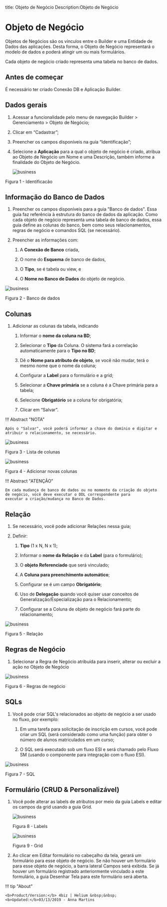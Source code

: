 title: Objeto de Negócio
Description:Objeto de Negócio
# Objeto de Negócio


Objetos de Negócios são os vínculos entre o Builder e uma Entidade de Dados das aplicações. Desta forma, o Objeto de Negócio representará o modelo de dados e poderá atingir um ou mais formulários.

Cada objeto de negócio criado representa uma tabela no banco de dados.


Antes de começar
----------------

É necessário ter criado Conexão DB e Aplicação Builder.

## Dados gerais

1.  Acessar a funcionalidade pelo menu de navegação Builder \> Gerenciamento \>
    Objeto de Negócio;

2.  Clicar em “Cadastrar”;

3.  Preencher os campos disponíveis na guia “Identificação”;

4.  Selecione a **Aplicação** para a qual o objeto de negócio é criado, atribua
    ao Objeto de Negócio um Nome e uma Descrição, também informe a finalidade do
    Objeto de Negócio.
    
    ![business](images/Builder-9.jpg)

Figura 1 - Identificacão

## Informação do Banco de Dados

1.  Preencher os campos disponíveis para a guia "Banco de dados". Essa guia faz
    referência à estrutura do banco de dados da aplicação. Como cada objeto de
    negócio representa uma tabela de banco de dados, essa guia define as colunas
    do banco, bem como seus relacionamentos, regras de negócio e comandos SQL
    (se necessário).

2.  Preencher as informações com:

    1.  A **Conexão de Banco** criada,

    2.  O nome do **Esquema** de banco de dados,

    3.  O **Tipo**, se é tabela ou view, e

    4.  O **Nome no Banco de Dados** do objeto de negócio.


![business](images/Builder-10.jpg)

Figura 2 - Banco de dados


## Colunas

1.  Adicionar as colunas da tabela, indicando

    1.  Informar o **nome da coluna na BD**;

    2.  Selecionar o **Tipo** da Coluna. O sistema fará a correlação
        automaticamente para o **Tipo no BD**;

    3.  Dê o **Nome para atributo de objeto**, se você não mudar, terá o mesmo
        nome que o nome da coluna;

    4.  Configurar a **Label** para o formulário e a grid;

    5.  Selecionar a **Chave primária** se a coluna é a Chave primária para a
        tabela;

    6.  Selecione **Obrigatório** se a coluna for obrigatória;

    7.  Clicar em “Salvar”.
    
!!! Abstract "NOTA"

    Após o "Salvar", você poderá informar a chave do domínio e digitar e atribuir o relacionamento, se necessário.
    

![business](images/Builder-11.jpg)

Figura 3 - Lista de colunas

![business](images/Builder-12.jpg)

Figura 4 - Adicionar novas colunas


!!! Abstract "ATENÇÃO"

    Em cada mudança de banco de dados ou no momento da criação do objeto de negócio, você deve executar o DDL correspondente para           executar a criação/mudança no Banco de Dados.
    
## Relação

1.  Se necessário, você pode adicionar Relações nessa guia;

2.  Definir:

    1.  **Tipo** (1 x N, N x 1);

    2.  Informar o **nome da Relação** e da **Label** (para o formulário);

    3.  O **objeto Referenciado** que será vinculado;

    4.  A **Coluna para preenchimento automático**;

    5.  Configurar se é um campo **Obrigatório**;

    6.  Uso de **Delegação** quando você quiser usar conceitos de
        Generalização/Especialização para o Relacionamento;

    7.  Configurar se a Coluna de objeto de negócio fará parte do relacionamento;
    
    
![business](images/Builder-13.jpg)

Figura 5 - Relação 

## Regras de Negócio

1.	Selecionar a Regra de Negócio atribuída para inserir, alterar ou excluir a ação no Objeto de Negócio 


![business](images/Builder-14.jpg)

Figura 6 - Regras de negócio
    
## SQLs 

1.  Você pode criar SQL's relacionados ao objeto de negócio a ser usado no
    fluxo, por exemplo:

    1.  Em uma tarefa para solicitação de inscrição em cursos, você pode criar
        um SQL (será considerado como uma função) para obter o número de alunos
        matriculados em um curso;

    2.  O SQL será executado sob um fluxo ESI e será chamado pelo Fluxo SM
        (usando o componente para integração com o fluxo ESI).
  
    
![business](images/Builder-15.jpg)

Figura 7 - SQL

## Formulário (CRUD & Personalizável)

1.	Você pode alterar as labels de atributos por meio da guia Labels e editar os campos da grid usando a guia Grid.

    ![business](images/Builder-16.jpg)

    Figura 8 - Labels


    ![business](images/Builder-17.jpg)

    Figura 9 - Grid

2.	Ao clicar em Editar formulário no cabeçalho da tela, gerará um formulário para esse objeto de negócio. Se não houver um formulário para esse objeto de negócio, a barra lateral Campos será exibida. Se já houver um formulário registrado anteriormente vinculado a este formulário, a guia Desenhar Tela para este formulário será aberta.



!!! tip "About"

    <b>Product/Version:</b> 4biz | Helium &nbsp;&nbsp;
    <b>Updated:</b>03/13/2019 - Anna Martins  
